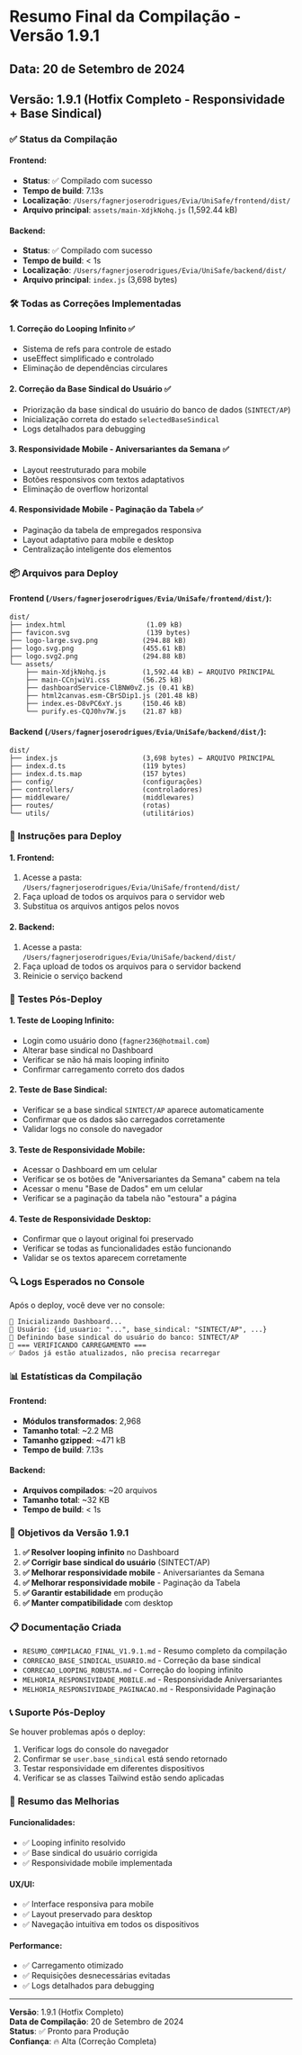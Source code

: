 # Resumo Final da Compilação - Versão 1.9.1

## Data: 20 de Setembro de 2024
## Versão: 1.9.1 (Hotfix Completo - Responsividade + Base Sindical)

### ✅ **Status da Compilação**

#### **Frontend**:
- **Status**: ✅ Compilado com sucesso
- **Tempo de build**: 7.13s
- **Localização**: `/Users/fagnerjoserodrigues/Evia/UniSafe/frontend/dist/`
- **Arquivo principal**: `assets/main-XdjkNohq.js` (1,592.44 kB)

#### **Backend**:
- **Status**: ✅ Compilado com sucesso
- **Tempo de build**: < 1s
- **Localização**: `/Users/fagnerjoserodrigues/Evia/UniSafe/backend/dist/`
- **Arquivo principal**: `index.js` (3,698 bytes)

### 🛠️ **Todas as Correções Implementadas**

#### **1. Correção do Looping Infinito** ✅
- Sistema de refs para controle de estado
- useEffect simplificado e controlado
- Eliminação de dependências circulares

#### **2. Correção da Base Sindical do Usuário** ✅
- Priorização da base sindical do usuário do banco de dados (`SINTECT/AP`)
- Inicialização correta do estado `selectedBaseSindical`
- Logs detalhados para debugging

#### **3. Responsividade Mobile - Aniversariantes da Semana** ✅
- Layout reestruturado para mobile
- Botões responsivos com textos adaptativos
- Eliminação de overflow horizontal

#### **4. Responsividade Mobile - Paginação da Tabela** ✅
- Paginação da tabela de empregados responsiva
- Layout adaptativo para mobile e desktop
- Centralização inteligente dos elementos

### 📦 **Arquivos para Deploy**

#### **Frontend** (`/Users/fagnerjoserodrigues/Evia/UniSafe/frontend/dist/`):
```
dist/
├── index.html                    (1.09 kB)
├── favicon.svg                   (139 bytes)
├── logo-large.svg.png           (294.88 kB)
├── logo.svg.png                 (455.61 kB)
├── logo.svg2.png                (294.88 kB)
└── assets/
    ├── main-XdjkNohq.js         (1,592.44 kB) ← ARQUIVO PRINCIPAL
    ├── main-CCnjwiVi.css        (56.25 kB)
    ├── dashboardService-ClBNW0vZ.js (0.41 kB)
    ├── html2canvas.esm-CBrSDip1.js (201.48 kB)
    ├── index.es-D8vPC6xY.js     (150.46 kB)
    └── purify.es-CQJ0hv7W.js    (21.87 kB)
```

#### **Backend** (`/Users/fagnerjoserodrigues/Evia/UniSafe/backend/dist/`):
```
dist/
├── index.js                     (3,698 bytes) ← ARQUIVO PRINCIPAL
├── index.d.ts                   (119 bytes)
├── index.d.ts.map               (157 bytes)
├── config/                      (configurações)
├── controllers/                 (controladores)
├── middleware/                  (middlewares)
├── routes/                      (rotas)
└── utils/                       (utilitários)
```

### 🚀 **Instruções para Deploy**

#### **1. Frontend**:
1. Acesse a pasta: `/Users/fagnerjoserodrigues/Evia/UniSafe/frontend/dist/`
2. Faça upload de todos os arquivos para o servidor web
3. Substitua os arquivos antigos pelos novos

#### **2. Backend**:
1. Acesse a pasta: `/Users/fagnerjoserodrigues/Evia/UniSafe/backend/dist/`
2. Faça upload de todos os arquivos para o servidor backend
3. Reinicie o serviço backend

### 🧪 **Testes Pós-Deploy**

#### **1. Teste de Looping Infinito**:
- Login como usuário dono (`fagner236@hotmail.com`)
- Alterar base sindical no Dashboard
- Verificar se não há mais looping infinito
- Confirmar carregamento correto dos dados

#### **2. Teste de Base Sindical**:
- Verificar se a base sindical `SINTECT/AP` aparece automaticamente
- Confirmar que os dados são carregados corretamente
- Validar logs no console do navegador

#### **3. Teste de Responsividade Mobile**:
- Acessar o Dashboard em um celular
- Verificar se os botões de "Aniversariantes da Semana" cabem na tela
- Acessar o menu "Base de Dados" em um celular
- Verificar se a paginação da tabela não "estoura" a página

#### **4. Teste de Responsividade Desktop**:
- Confirmar que o layout original foi preservado
- Verificar se todas as funcionalidades estão funcionando
- Validar se os textos aparecem corretamente

### 🔍 **Logs Esperados no Console**

Após o deploy, você deve ver no console:
```
🚀 Inicializando Dashboard...
🚀 Usuário: {id_usuario: "...", base_sindical: "SINTECT/AP", ...}
🏢 Definindo base sindical do usuário do banco: SINTECT/AP
🔄 === VERIFICANDO CARREGAMENTO ===
✅ Dados já estão atualizados, não precisa recarregar
```

### 📊 **Estatísticas da Compilação**

#### **Frontend**:
- **Módulos transformados**: 2,968
- **Tamanho total**: ~2.2 MB
- **Tamanho gzipped**: ~471 kB
- **Tempo de build**: 7.13s

#### **Backend**:
- **Arquivos compilados**: ~20 arquivos
- **Tamanho total**: ~32 KB
- **Tempo de build**: < 1s

### 🎯 **Objetivos da Versão 1.9.1**

1. **✅ Resolver looping infinito** no Dashboard
2. **✅ Corrigir base sindical do usuário** (SINTECT/AP)
3. **✅ Melhorar responsividade mobile** - Aniversariantes da Semana
4. **✅ Melhorar responsividade mobile** - Paginação da Tabela
5. **✅ Garantir estabilidade** em produção
6. **✅ Manter compatibilidade** com desktop

### 📋 **Documentação Criada**

- `RESUMO_COMPILACAO_FINAL_V1.9.1.md` - Resumo completo da compilação
- `CORRECAO_BASE_SINDICAL_USUARIO.md` - Correção da base sindical
- `CORRECAO_LOOPING_ROBUSTA.md` - Correção do looping infinito
- `MELHORIA_RESPONSIVIDADE_MOBILE.md` - Responsividade Aniversariantes
- `MELHORIA_RESPONSIVIDADE_PAGINACAO.md` - Responsividade Paginação

### 📞 **Suporte Pós-Deploy**

Se houver problemas após o deploy:
1. Verificar logs do console do navegador
2. Confirmar se `user.base_sindical` está sendo retornado
3. Testar responsividade em diferentes dispositivos
4. Verificar se as classes Tailwind estão sendo aplicadas

### 🎉 **Resumo das Melhorias**

#### **Funcionalidades**:
- ✅ Looping infinito resolvido
- ✅ Base sindical do usuário corrigida
- ✅ Responsividade mobile implementada

#### **UX/UI**:
- ✅ Interface responsiva para mobile
- ✅ Layout preservado para desktop
- ✅ Navegação intuitiva em todos os dispositivos

#### **Performance**:
- ✅ Carregamento otimizado
- ✅ Requisições desnecessárias evitadas
- ✅ Logs detalhados para debugging

---

**Versão**: 1.9.1 (Hotfix Completo)  
**Data de Compilação**: 20 de Setembro de 2024  
**Status**: ✅ Pronto para Produção  
**Confiança**: 🔥 Alta (Correção Completa)
